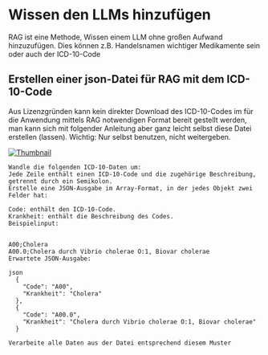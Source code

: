 # Wissen den LLMs hinzufügen

RAG ist eine Methode, Wissen einem LLM ohne großen Aufwand hinzuzufügen. Dies können z.B. Handelsnamen wichtiger Medikamente sein oder auch der ICD-10-Code

## Erstellen einer json-Datei für RAG mit dem ICD-10-Code

Aus Lizenzgründen kann kein direkter Download des ICD-10-Codes im für die Anwendung mittels RAG notwendigen Format bereit gestellt werden, man kann sich mit folgender Anleitung aber ganz leicht selbst diese Datei erstellen (lassen). Wichtig: Nur selbst benutzen, nicht weitergeben.

[![Thumbnail](https://img.youtube.com/vi/DSL214j0Pl4/maxresdefault.jpg)](https://youtu.be/DSL214j0Pl4)

```
Wandle die folgenden ICD-10-Daten um:
Jede Zeile enthält einen ICD-10-Code und die zugehörige Beschreibung, getrennt durch ein Semikolon.
Erstelle eine JSON-Ausgabe im Array-Format, in der jedes Objekt zwei Felder hat:

Code: enthält den ICD-10-Code.
Krankheit: enthält die Beschreibung des Codes.
Beispielinput:


A00;Cholera
A00.0;Cholera durch Vibrio cholerae O:1, Biovar cholerae
Erwartete JSON-Ausgabe:

json
  {
    "Code": "A00",
    "Krankheit": "Cholera"
  },
  {
    "Code": "A00.0",
    "Krankheit": "Cholera durch Vibrio cholerae O:1, Biovar cholerae"
  }

Verarbeite alle Daten aus der Datei entsprechend diesem Muster
```
